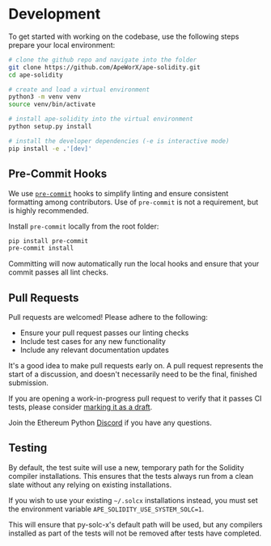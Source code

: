# Development

To get started with working on the codebase, use the following steps prepare your local environment:

```bash
# clone the github repo and navigate into the folder
git clone https://github.com/ApeWorX/ape-solidity.git
cd ape-solidity

# create and load a virtual environment
python3 -m venv venv
source venv/bin/activate

# install ape-solidity into the virtual environment
python setup.py install

# install the developer dependencies (-e is interactive mode)
pip install -e .'[dev]'
```

## Pre-Commit Hooks

We use [`pre-commit`](https://pre-commit.com/) hooks to simplify linting and ensure consistent formatting among contributors.
Use of `pre-commit` is not a requirement, but is highly recommended.

Install `pre-commit` locally from the root folder:

```bash
pip install pre-commit
pre-commit install
```

Committing will now automatically run the local hooks and ensure that your commit passes all lint checks.

## Pull Requests

Pull requests are welcomed! Please adhere to the following:

- Ensure your pull request passes our linting checks
- Include test cases for any new functionality
- Include any relevant documentation updates

It's a good idea to make pull requests early on.
A pull request represents the start of a discussion, and doesn't necessarily need to be the final, finished submission.

If you are opening a work-in-progress pull request to verify that it passes CI tests, please consider
[marking it as a draft](https://help.github.com/en/github/collaborating-with-issues-and-pull-requests/about-pull-requests#draft-pull-requests).

Join the Ethereum Python [Discord](https://discord.gg/PcEJ54yX) if you have any questions.

## Testing

By default, the test suite will use a new, temporary path for the Solidity compiler installations.
This ensures that the tests always run from a clean slate without any relying on existing installations.

If you wish to use your existing `~/.solcx` installations instead, you must set the environment variable `APE_SOLIDITY_USE_SYSTEM_SOLC=1`.

This will ensure that py-solc-x's default path will be used, but any compilers installed as part of the tests will not be removed after tests have completed.
